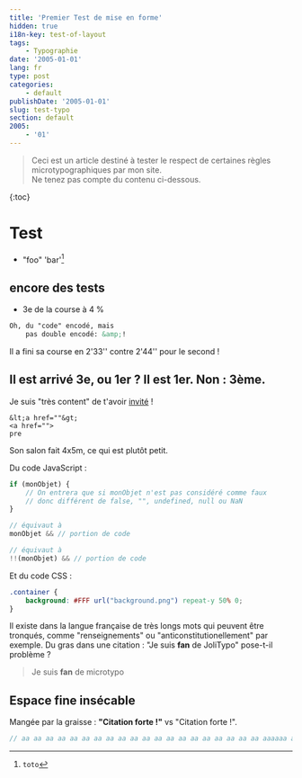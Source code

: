 ```yaml
---
title: 'Premier Test de mise en forme'
hidden: true
i18n-key: test-of-layout
tags:
    - Typographie
date: '2005-01-01'
lang: fr
type: post
categories:
    - default
publishDate: '2005-01-01'
slug: test-typo
section: default
2005:
    - '01'
---
```


> Ceci est un article destiné à tester le respect de certaines règles microtypographiques par mon site.  
> Ne tenez pas compte du contenu ci-dessous.

<!--more-->

{:toc}

# Test

* "foo" 'bar'[^1]

[^1]: `toto`

## encore des tests

* 3e de la course à 4 %

``` html
Oh, du "code" encodé, mais
	pas double encodé: &amp;!
```

Il a fini sa course en 2'33'' contre 2'44'' pour le second !

## Il est arrivé 3e, ou 1er ? Il est 1er. Non : 3ème.

Je suis "très content" de t'avoir <a href="//www.google.fr/">invité</a> !

```
&lt;a href=""&gt;
<a href="">
pre
```

Son salon fait 4x5m, ce qui est plutôt petit.

Du code JavaScript :

``` js
if (monObjet) {
    // On entrera que si monObjet n'est pas considéré comme faux
    // donc différent de false, "", undefined, null ou NaN
}

// équivaut à
monObjet && // portion de code

// équivaut à
!!(monObjet) && // portion de code
```

Et du code CSS :

``` css
.container {
    background: #FFF url("background.png") repeat-y 50% 0;
}
```

Il existe dans la langue française de très longs mots qui peuvent être tronqués, comme "renseignements" ou "anticonstitutionellement" par exemple.
Du gras dans une citation : "Je suis **fan** de JoliTypo" pose-t-il problème ?

> Je suis **fan** de microtypo

## Espace fine insécable

Mangée par la graisse : **"Citation forte !"** vs "Citation forte !".

``` js
// aa aa aa aa aa aa aa aa aa aa aa aa aa aa aa aa aa aa aa aa aaaaaa a
```
